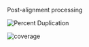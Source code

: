 Post-alignment processing

![Percent Duplication](https://user-images.githubusercontent.com/71617037/158236481-0859f047-50ea-454f-8325-6ebed29cb943.png)




![coverage](https://user-images.githubusercontent.com/71617037/158239054-1f23505e-b304-4e9b-b36b-27221c9205ac.png)



